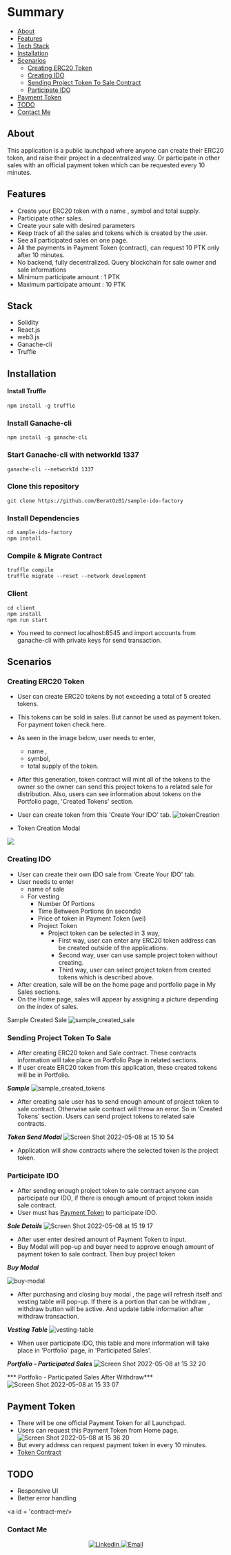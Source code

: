 # Summary

- [About](#about)
- [Features](#features)
- [Tech Stack](#stack)
- [Installation](#install)
- [Scenarios](#scenarios)
	* [Creating ERC20 Token](#creating-token) 
	* [Creating IDO](#creating-ido)
	* [Sending Project Token To Sale Contract](#sending-token-to-sale)
	* [Participate IDO](#participate)
- [Payment Token](#payment-token)
- [TODO](#todo)
- [Contact Me](#contact-me)


<a id = 'about' />

## About
This application is a public launchpad where anyone can create their ERC20 token, and raise their project in a decentralized way. Or participate in other sales with an official payment token which can be requested every 10 minutes. 

<a id = 'features' />

## Features
- Create your ERC20 token with a name , symbol and total supply.
- Participate other sales.
- Create your sale with desired parameters
-  Keep track of all the sales and tokens which is created by the user. 
- See all participated sales on one page.
- All the payments in Payment Token (contract), can request 10 PTK only after 10 minutes.
- No backend, fully decentralized. Query blockchain for sale owner and sale informations
- Minimum participate amount  : 1 PTK
- Maximum participate amount : 10 PTK

<a id = 'stack' />

## Stack

- Solidity 
- React.js
- web3.js
- Ganache-cli
- Truffle


<a id ='install'/>

## Installation

#### Install Truffle 
```
npm install -g truffle
```
### Install Ganache-cli
```
npm install -g ganache-cli
```

### Start Ganache-cli with networkId 1337
```
ganache-cli --networkId 1337
```

### Clone this repository
```
git clone https://github.com/BeratOz01/sample-ido-factory
```

### Install Dependencies
```
cd sample-ido-factory
npm install
```

### Compile & Migrate Contract
```
truffle compile 
truffle migrate --reset --network development
```

### Client 
```
cd client
npm install 
npm run start
```

* You need to connect localhost:8545 and import accounts from ganache-cli with private keys for send transaction. 


<a id = 'scenarios' />

## Scenarios

<a id = 'creating-token'/>

### Creating ERC20 Token 
* User can create ERC20 tokens by not exceeding a total of 5 created tokens.
* This tokens can be sold in sales. But cannot be used as payment token. For payment token check <a id ='payment_token'>here</a>.
*   As seen in the image below, user needs to enter,
	*	name ,
	*	symbol,
	*	total supply of the token.
* After this generation, token contract will mint all of the tokens to the owner so the owner can send this project tokens to a related sale for distribution. Also, users can see information about tokens on the Portfolio page, 'Created Tokens' section.

* User can create token from this 'Create Your IDO' tab. ![tokenCreation](https://user-images.githubusercontent.com/77115599/167294787-00ee83ab-f322-4c2a-acab-bc1ca6f582bf.png)
* Token Creation Modal
<img src= 'https://user-images.githubusercontent.com/77115599/167294873-33f19353-a19d-446b-914f-685e94cadeef.png'/>



<a id = 'creating-ido'/>

### Creating IDO
* User can create their own IDO sale from 'Create Your IDO' tab.
* User needs to enter
	* name of sale
	* For vesting
		* Number Of Portions
		* Time Between Portions (in seconds)
		* Price of token in Payment Token (wei)
		* Project Token
			* Project token can be selected in 3 way,
				* First way, user can enter any ERC20 token address can be created outside of the applications.
				* Second way, user can use sample project token without creating.
				* Third way, user can select project token from created tokens which is described above.
* After creation, sale will be on the home page and portfolio page in My Sales sections.
* On the Home page, sales will appear by assigning a picture depending on the index of sales.

Sample Created Sale
![sample_created_sale](https://user-images.githubusercontent.com/77115599/167295298-6087faa6-54d8-4be9-b91c-d74ef3997cdd.png)

<a id = 'sending-token-to-sale' />

### Sending Project Token To Sale
* After creating ERC20 token and Sale contract. These contracts information will take place on Portfolio Page in related sections. 
* If user create ERC20 token from this application, these created tokens will be in Portfolio. 

***Sample***
![sample_created_tokens](https://user-images.githubusercontent.com/77115599/167295414-68b3f1c8-dc6b-4d11-97ad-e4c70d7bba15.png)

* After creating sale user has to send enough amount of project token to sale contract. Otherwise sale contract will throw an error. So in 'Created Tokens' section. Users can send project tokens to related sale contracts. 

***Token Send Modal***
![Screen Shot 2022-05-08 at 15 10 54](https://user-images.githubusercontent.com/77115599/167295519-9ee058b9-d7a1-4636-9fc6-6bc7fc7aedde.png)
* Application will show contracts where the selected token is the project token.


<a id = 'participate' />

### Participate IDO
* After sending enough project token to sale contract anyone can participate our IDO, if there is enough amount of project token inside sale contract.
* User must has [Payment Token](#payment-token) to participate IDO.

***Sale Details***
![Screen Shot 2022-05-08 at 15 19 17](https://user-images.githubusercontent.com/77115599/167295814-87c9e99a-e13d-40a0-a3a6-8228dd465853.png)

* After user enter desired amount of Payment Token to input.
* Buy Modal will pop-up and buyer need to approve enough amount of payment token to sale contract. Then buy  project token

***Buy Modal***

![buy-modal](https://user-images.githubusercontent.com/77115599/167295889-01e21175-65e8-4273-8796-b4f7b7ba5fd2.png)

*   After purchasing and closing buy modal , the page will refresh itself and vesting table will pop-up. If there is a portion that can be withdraw , withdraw button will be active. And update table information after withdraw transaction.

***Vesting Table***
![vesting-table](https://user-images.githubusercontent.com/77115599/167296113-5af2f966-caf6-4ba8-ba0b-aa7202383bd3.png)
* When user participate IDO, this table and more information will take place in 'Portfolio' page, in 'Participated Sales'. 

***Portfolio - Participated Sales***
![Screen Shot 2022-05-08 at 15 32 20](https://user-images.githubusercontent.com/77115599/167296263-843ade7f-68fa-46ab-9db6-6135d846be7d.png)

*** Portfolio - Participated Sales After Withdraw***
![Screen Shot 2022-05-08 at 15 33 07](https://user-images.githubusercontent.com/77115599/167296284-43404d90-fec9-4584-af4b-dd6a7f0deb94.png)




	






<a id = 'payment-token'/>

## Payment Token
- There will be one official Payment Token for all Launchpad.
- Users can request this Payment Token from Home page.
![Screen Shot 2022-05-08 at 15 36 20](https://user-images.githubusercontent.com/77115599/167296428-5eb3c0ac-be56-4474-abcb-3950136149e9.png)
- But every address can request payment token in every 10 minutes.
- [Token Contract]('https://google.com.tr')



<a id = 'todo' />

## TODO
* Responsive UI
* Better error handling


<a id = 'contract-me/>

### Contact Me
<p align="center">
<a href="https://www.linkedin.com/in/beratozturk/" target="_blank" >
  <img alt="Linkedin" src="https://img.shields.io/badge/Linkedin--%23F8952D?style=social&logo=linkedin">
</a>
<a href="mailto:mehmetberatozturk@outlook.com" target="_blank" >
  <img alt="Email" src="https://img.shields.io/badge/Email--%23F8952D?style=social&logo=gmail">
</a> 
</p>
